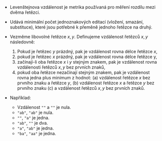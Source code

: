 -  Levenštejnova vzdálenost je metrika používaná pro měření rozdílu mezi dvěma řetězci. 
- Udává minimální počet jednoznakových editací (vložení, smazání, substituce), které jsou potřebné k přeměně jednoho řetězce na druhý.

- Vezměme libovolné řetězce $x, y$. Definujeme vzdálenost řetězců $x,y$ následovně:
	1. Pokud je řetězec $y$ prázdný, pak je vzdálenost rovna délce řetězce $x$,
	2. pokud je řetězec $x$ prázdný, pak je vzdálenost rovna délce řetězce y,
	3. začínají-li oba řetězce $x$ i $y$ stejným znakem, pak je vzdálenost rovna vzdálenosti řetězců $x,y$ bez prvních znaků,
	4. pokud oba řetězce nezačínají stejným znakem, pak je vzdálenost rovna jedna plus minimum z hodnot:
		(a) vzdálenost řetězce $x$ bez prvního znaku a řetězce $y$,
		(b) vzdálenost řetězce $x$ a řetězce $y$ bez prvního znaku
		(c) a vzdálenost řetězců $x, y$ bez prvních znaků.

- Například:
	- Vzdálenost `""` a `""` je nula.
	- `"ab"`, `"ab"` je nula.
	- `""`, `"a"` je jedna.
	- `"ab"`, `""` je dva.
	- `"a"`, `"ab"` je jedna.
	- `"ba"`, `"aa"` je jedna.